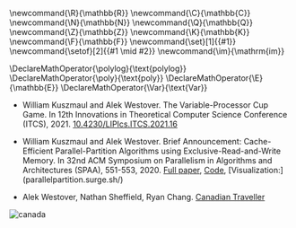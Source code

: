 \newcommand{\R}{\mathbb{R}}
\newcommand{\C}{\mathbb{C}}
\newcommand{\N}{\mathbb{N}}
\newcommand{\Q}{\mathbb{Q}}
\newcommand{\Z}{\mathbb{Z}}
\newcommand{\K}{\mathbb{K}}
\newcommand{\F}{\mathbb{F}}
\newcommand{\set}[1]{\{#1\}}
\newcommand{\setof}[2]{\{#1 \mid #2\}}
\newcommand{\im}{\mathrm{im}}

\DeclareMathOperator{\polylog}{\text{polylog}}
\DeclareMathOperator{\poly}{\text{poly}}
\DeclareMathOperator{\E}{\mathbb{E}}
\DeclareMathOperator{\Var}{\text{Var}}


- William Kuszmaul and Alek Westover. The Variable-Processor Cup
Game. In 12th Innovations in Theoretical Computer Science
Conference (ITCS), 2021. [10.4230/LIPIcs.ITCS.2021.16](10.4230/LIPIcs.ITCS.2021.16)

- William Kuszmaul and Alek Westover. Brief Announcement: Cache-Efficient Parallel-Partition Algorithms using Exclusive-Read-and-Write Memory. In 32nd ACM Symposium on Parallelism in Algorithms and Architectures (SPAA), 551-553, 2020.
[Full paper](arXiv:2004.12532), [Code](github.com/awestover/Parallel-Partition), [Visualization:]
(parallelpartition.surge.sh/)
- Alek Westover, Nathan Sheffield, Ryan Chang. [Canadian Traveller](src/images/6_854_final_project.pdf)

![canada](images/canada.png)

